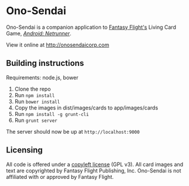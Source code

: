 Ono-Sendai
==========

Ono-Sendai is a companion application to [Fantasy Flight's](http://www.fantasyflightgames.com/) Living Card Game, [*Android: Netrunner*](http://www.fantasyflightgames.com/edge_minisite.asp?eidm=207).

View it online at http://onosendaicorp.com

Building instructions
---------------------
Requirements:
  node.js, bower

1. Clone the repo
1. Run `npm install`
1. Run `bower install`
1. Copy the images in dist/images/cards to app/images/cards
1. Run `npm install -g grunt-cli`
1. Run `grunt server`

The server should now be up at `http://localhost:9000`

Licensing
---------
All code is offered under a [copyleft license](https://github.com/shyndman/ono-sendai/blob/develop/LICENSE) (GPL v3). All card images and text are copyrighted by Fantasy Flight Publishing, Inc. Ono-Sendai is not affiliated with or approved by Fantasy Flight.
